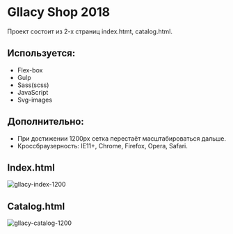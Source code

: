 # Gllacy Shop 2018
Проект состоит из 2-х страниц index.htmt, catalog.html.

## Используется:
- Flex-box
- Gulp 
- Sass(scss)
- JavaScript
- Svg-images

## Дополнительно:
- При достижении 1200px сетка перестаёт масштабироваться дальше.
- Кроссбраузерность: IE11+, Chrome, Firefox, Opera, Safari.

## Index.html
![gllacy-index-1200](https://user-images.githubusercontent.com/30199113/41190372-5bed5400-6c07-11e8-972f-2d887f6fcc77.jpg)

## Сatalog.html
![gllacy-catalog-1200](https://user-images.githubusercontent.com/30199113/41190373-5e1640e8-6c07-11e8-8fab-426810692223.jpg)